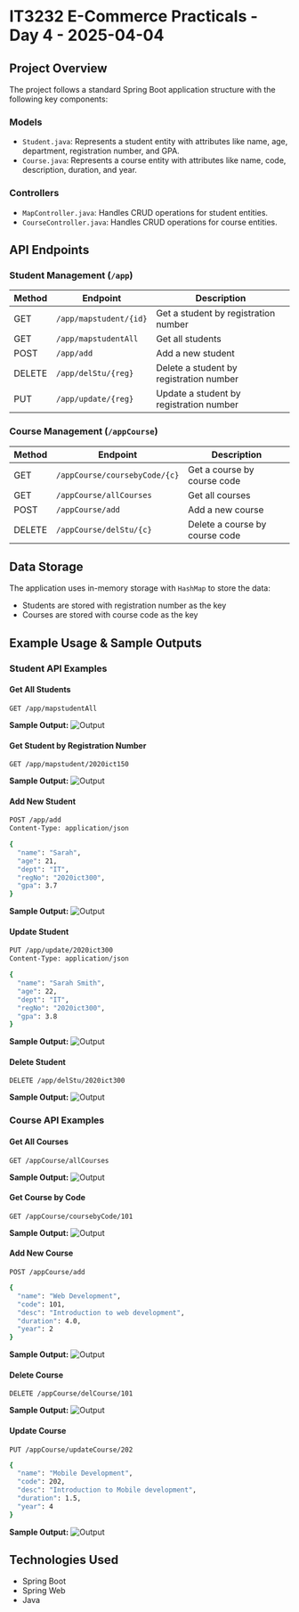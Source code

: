 # IT3232 E-Commerce Practicals - Day 4 - 2025-04-04

## Project Overview

The project follows a standard Spring Boot application structure with the following key components:

### Models
- `Student.java`: Represents a student entity with attributes like name, age, department, registration number, and GPA.
- `Course.java`: Represents a course entity with attributes like name, code, description, duration, and year.

### Controllers
- `MapController.java`: Handles CRUD operations for student entities.
- `CourseController.java`: Handles CRUD operations for course entities.

## API Endpoints

### Student Management (`/app`)

| Method | Endpoint | Description |
|--------|----------|-------------|
| GET | `/app/mapstudent/{id}` | Get a student by registration number |
| GET | `/app/mapstudentAll` | Get all students |
| POST | `/app/add` | Add a new student |
| DELETE | `/app/delStu/{reg}` | Delete a student by registration number |
| PUT | `/app/update/{reg}` | Update a student by registration number |

### Course Management (`/appCourse`)

| Method | Endpoint | Description |
|--------|----------|-------------|
| GET | `/appCourse/coursebyCode/{c}` | Get a course by course code |
| GET | `/appCourse/allCourses` | Get all courses |
| POST | `/appCourse/add` | Add a new course |
| DELETE | `/appCourse/delStu/{c}` | Delete a course by course code |

## Data Storage

The application uses in-memory storage with `HashMap` to store the data:
- Students are stored with registration number as the key
- Courses are stored with course code as the key

## Example Usage & Sample Outputs

### Student API Examples

#### Get All Students
```
GET /app/mapstudentAll
```

**Sample Output:**
![Output](./GetAllStudents.png) 


#### Get Student by Registration Number
```
GET /app/mapstudent/2020ict150
```

**Sample Output:**
![Output](./GetStudentByReg.png) 

#### Add New Student
```bash
POST /app/add
Content-Type: application/json

{
  "name": "Sarah",
  "age": 21,
  "dept": "IT",
  "regNo": "2020ict300",
  "gpa": 3.7
}
```

**Sample Output:**
![Output](./AddStudent.png) 

#### Update Student
```bash
PUT /app/update/2020ict300
Content-Type: application/json

{
  "name": "Sarah Smith",
  "age": 22,
  "dept": "IT",
  "regNo": "2020ict300",
  "gpa": 3.8
}
```

**Sample Output:**
![Output](./UpdateStudent.png) 

#### Delete Student
```
DELETE /app/delStu/2020ict300
```

**Sample Output:**
![Output](./DeleteStudent.png) 

### Course API Examples

#### Get All Courses
```
GET /appCourse/allCourses
```

**Sample Output:**
![Output](./AllCourses.png) 

#### Get Course by Code
```
GET /appCourse/coursebyCode/101
```

**Sample Output:**
![Output](./GetCourseByCode.png) 

#### Add New Course
```
POST /appCourse/add

```
```bash
{
  "name": "Web Development",
  "code": 101,
  "desc": "Introduction to web development",
  "duration": 4.0,
  "year": 2
}
```

**Sample Output:**
![Output](./AddCourse.png) 

#### Delete Course
```
DELETE /appCourse/delCourse/101
```

**Sample Output:**
![Output](./DeleteCourse.png) 

#### Update Course
```
PUT /appCourse/updateCourse/202

```
```bash
{
  "name": "Mobile Development",
  "code": 202,
  "desc": "Introduction to Mobile development",
  "duration": 1.5,
  "year": 4
}
```

**Sample Output:**
![Output](./UpdateCourse.png) 

## Technologies Used
- Spring Boot
- Spring Web
- Java